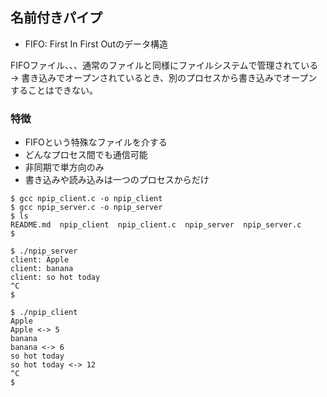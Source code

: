 ## 名前付きパイプ

* FIFO: First In First Outのデータ構造

FIFOファイル、、、通常のファイルと同様にファイルシステムで管理されている  
-> 書き込みでオープンされているとき、別のプロセスから書き込みでオープンすることはできない。

### 特徴
* FIFOという特殊なファイルを介する
* どんなプロセス間でも通信可能
* 非同期で単方向のみ
* 書き込みや読み込みは一つのプロセスからだけ


```
$ gcc npip_client.c -o npip_client
$ gcc npip_server.c -o npip_server
$ ls
README.md  npip_client  npip_client.c  npip_server  npip_server.c
$
```

```
$ ./npip_server
client: Apple
client: banana
client: so hot today
^C
$
```

```
$ ./npip_client
Apple
Apple <-> 5
banana
banana <-> 6
so hot today
so hot today <-> 12
^C
$
```
